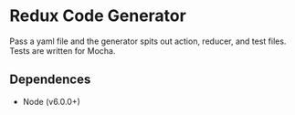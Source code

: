 # Redux Code Generator

Pass a yaml file and the generator spits out action, reducer, and test files. Tests are written for Mocha.

## Dependences

- Node (v6.0.0+)
